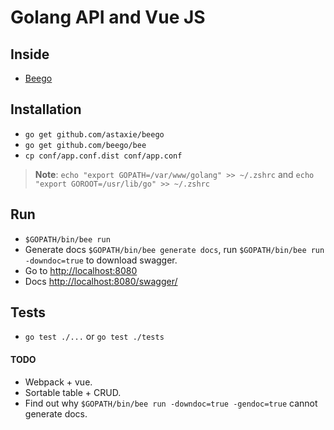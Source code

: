 Golang API and Vue JS
=====================

## Inside
* [Beego](https://beego.me/)

## Installation
* `go get github.com/astaxie/beego`
* `go get github.com/beego/bee`
* `cp conf/app.conf.dist conf/app.conf`

> **Note**: `echo "export GOPATH=/var/www/golang" >> ~/.zshrc` and `echo "export GOROOT=/usr/lib/go" >> ~/.zshrc`

## Run
* `$GOPATH/bin/bee run`
* Generate docs `$GOPATH/bin/bee generate docs`, run `$GOPATH/bin/bee run -downdoc=true` to download swagger.
* Go to [http://localhost:8080](http://localhost:8080)
* Docs [http://localhost:8080/swagger/](http://localhost:8080/swagger/)

## Tests
* `go test ./...` or `go test ./tests`

#### TODO
* Webpack + vue.
* Sortable table + CRUD.
* Find out why `$GOPATH/bin/bee run -downdoc=true -gendoc=true` cannot generate docs.
